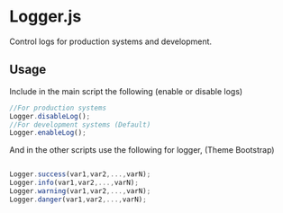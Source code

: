 # Logger.js

Control logs for production systems and development.

## Usage

Include in the main script the following (enable or disable logs)
```javascript
//For production systems
Logger.disableLog();
//For development systems (Default)
Logger.enableLog();
```

And in the other scripts use the following for logger, (Theme Bootstrap)
```javascript

Logger.success(var1,var2,...,varN);
Logger.info(var1,var2,...,varN);
Logger.warning(var1,var2,...,varN);
Logger.danger(var1,var2,...,varN);


```

